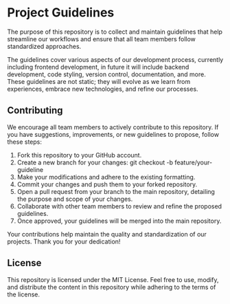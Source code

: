 # Project Guidelines

The purpose of this repository is to collect and maintain guidelines that help streamline our workflows and ensure that all team members follow standardized approaches.

The guidelines cover various aspects of our development process, currently including frontend development, in future it will include backend development, code styling, version control, documentation, and more.
These guidelines are not static; they will evolve as we learn from experiences, embrace new technologies, and refine our processes.

## Contributing
We encourage all team members to actively contribute to this repository. If you have suggestions, improvements, or new guidelines to propose, follow these steps:

1. Fork this repository to your GitHub account.
2. Create a new branch for your changes: git checkout -b feature/your-guideline
3. Make your modifications and adhere to the existing formatting.
4. Commit your changes and push them to your forked repository.
5. Open a pull request from your branch to the main repository, detailing the purpose and scope of your changes.
6. Collaborate with other team members to review and refine the proposed guidelines.
7. Once approved, your guidelines will be merged into the main repository.

Your contributions help maintain the quality and standardization of our projects. Thank you for your dedication!

## License
This repository is licensed under the MIT License. Feel free to use, modify, and distribute the content in this repository while adhering to the terms of the license.
